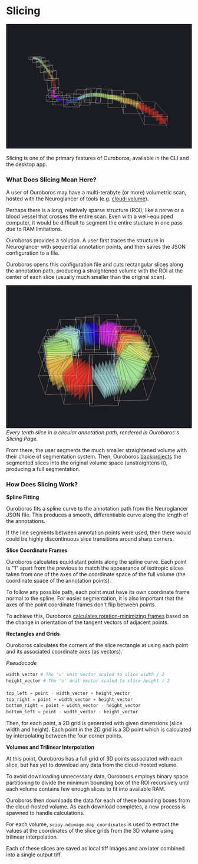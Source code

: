 # Slicing

![Long Sliced Volume](./assets/slicing/long-slice.png)

Slicing is one of the primary features of Ouroboros, available in the CLI and the desktop app.

### What Does Slicing Mean Here?

A user of Ouroboros may have a multi-terabyte (or more) volumetric scan, hosted with the Neuroglancer of tools (e.g. [cloud-volume](https://github.com/seung-lab/cloud-volume)). 

Perhaps there is a long, relatively sparse structure (ROI), like a nerve or a blood vessel that crosses the entire scan. Even with a well-equipped computer, it would be difficult to segment the entire stucture in one pass due to RAM limitations.

Ouroboros provides a solution. A user first traces the structure in Neuroglancer with sequential annotation points, and then saves the JSON configuration to a file.

Ouroboros opens this configuration file and cuts rectangular slices along the annotation path, producing a straightened volume with the ROI at the center of each slice (usually much smaller than the original scan).

![Circle of Slices](./assets/slicing/circle-slices.png)
_Every tenth slice in a circular annotation path, rendered in Ouroboros's Slicing Page._

From there, the user segments the much smaller straightened volume with their choice of segmentation system. Then, Ouroboros [backprojects](./backproject.md) the segmented slices into the original volume space (unstraightens it), producing a full segmentation.

### How Does Slicing Work?

**Spline Fitting**

Ouroboros fits a spline curve to the annotation path from the Neuroglancer JSON file. This produces a smooth, differentiable curve along the length of the annotations. 

If the line segments between annotation points were used, then there would could be highly discontinuous slice transitions around sharp corners.

**Slice Coordinate Frames**

Ouroboros calculates equidistant points along the spline curve. Each point is "1" apart from the previous to match the appearance of isotropic slices taken from one of the axes of the coordinate space of the full volume (the coordinate space of the annotation points).

To follow any possible path, each point must have its own coordinate frame normal to the spline. For easier segmentation, it is also important that the axes of the point coordinate frames don't flip between points. 

To achieve this, Ouroboros [calculates rotation-minimizing frames](https://github.com/We-Gold/ouroboros/blob/05bac7b1a0a45d6c93e70cc3220397ebc7e11f8b/python/ouroboros/helpers/spline.py#L96) based on the change in orientation of the tangent vectors of adjacent points.

**Rectangles and Grids**

Ouroboros calculates the corners of the slice rectangle at using each point and its associated coordinate axes (as vectors).

_Pseudocode_

```python
width_vector # The 'u' unit vector scaled to slice width / 2 
height_vector # The 'v' unit vector scaled to slice height / 2

top_left = point - width_vector + height_vector
top_right = point + width_vector + height_vector
bottom_right = point + width_vector - height_vector
bottom_left = point - width_vector - height_vector
```

Then, for each point, a 2D grid is generated with given dimensions (slice width and height). Each point in the 2D grid is a 3D point which is calculated by interpolating between the four corner points.

**Volumes and Trilinear Interpolation**

At this point, Ouroboros has a full grid of 3D points associated with each slice, but has yet to download any data from the cloud-hosted volume.

To avoid downloading unnecessary data, Ouroboros employs binary space partitioning to divide the minimum bounding box of the ROI recursively until each volume contains few enough slices to fit into available RAM.

Ouroboros then downloads the data for each of these bounding boxes from the cloud-hosted volume. As each download completes, a new process is spawned to handle calculations. 

For each volume, `scipy.ndimage.map_coordinates` is used to extract the values at the coordinates of the slice grids from the 3D volume using trilinear interpolation. 

Each of these slices are saved as local tiff images and are later combined into a single output tiff.